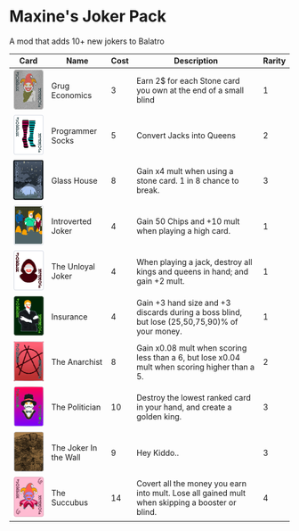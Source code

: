 # Maxine's Joker Pack

A mod that adds 10+ new jokers to Balatro


| Card                                                                                                     | Name                  | Cost | Description                                                                                     | Rarity |
| -------------------------------------------------------------------------------------------------------- | --------------------- | ---- | ----------------------------------------------------------------------------------------------- | ------ |
| ![c](https://raw.githubusercontent.com/MaxIsJoe/maxine-balatro-mod/refs/heads/main/git/pics/tile000.png) | Grug Economics        | 3    | Earn 2$ for each Stone card you own at the end of a small blind                                 | 1      |
| ![](https://raw.githubusercontent.com/MaxIsJoe/maxine-balatro-mod/refs/heads/main/git/pics/tile001.png)  | Programmer Socks      | 5    | Convert Jacks into Queens                                                                       | 2      |
| ![](https://github.com/MaxIsJoe/maxine-balatro-mod/blob/main/git/pics/tile002.png)                       | Glass House           | 8    | Gain x4 mult when using a stone card. 1 in 8 chance to break.                                   | 3      |
| ![](https://raw.githubusercontent.com/MaxIsJoe/maxine-balatro-mod/refs/heads/main/git/pics/tile003.png)  | Introverted Joker     | 4    | Gain 50 Chips and +10 mult when playing a high card.                                            | 1      |
| ![](https://github.com/MaxIsJoe/maxine-balatro-mod/blob/main/git/pics/tile004.png)                       | The Unloyal Joker     | 4    | When playing a jack, destroy all kings and queens in hand; and gain +2 mult.                    | 1      |
| ![](https://github.com/MaxIsJoe/maxine-balatro-mod/blob/main/git/pics/tile005.png)                       | Insurance             | 4    | Gain +3 hand size and +3 discards during a boss blind, but lose (25,50,75,90)% of your money.   | 1      |
| ![](https://github.com/MaxIsJoe/maxine-balatro-mod/blob/main/git/pics/tile006.png)                       | The Anarchist         | 8    | Gain x0.08 mult when scoring less than a 6, but lose x0.04 mult when scoring higher than a 5.   | 2      |
| ![](https://github.com/MaxIsJoe/maxine-balatro-mod/blob/main/git/pics/tile007.png)                       | The Politician        | 10   | Destroy the lowest ranked card in your hand, and create a golden king.                          | 3      |
| ![](https://github.com/MaxIsJoe/maxine-balatro-mod/blob/main/git/pics/tile008.png)                       | The Joker In the Wall | 9    | Hey Kiddo..                                                                                     | 3      |
| ![](https://github.com/MaxIsJoe/maxine-balatro-mod/blob/main/git/pics/tile009.png)                       | The Succubus          | 14   | Covert all the money you earn into mult. Lose all gained mult when skipping a booster or blind. | 4      |

